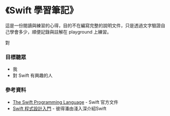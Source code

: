 《Swift 學習筆記》
=======

這是一份閱讀與練習的心得，目的不在編寫完整的說明文件，只是透過文字驗證自己學會多少，順便記錄與註解在 playground 上練習。

對


### 目標聽眾

* 我
* 對 Swift 有興趣的人

### 參考資料

* [The Swift Programming Language](https://developer.apple.com/library/ios/documentation/Swift/Conceptual/Swift_Programming_Language/index.html) - Swift 官方文件
* [Swift 程式設計入門](http://www.books.com.tw/products/0010668967) -  彼得潘由淺入深介紹Swift